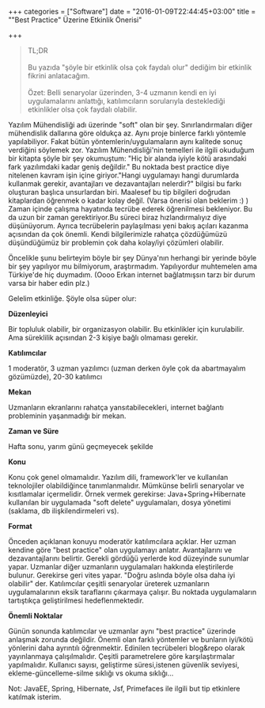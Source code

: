 +++
categories = ["Software"]
date = "2016-01-09T22:44:45+03:00"
title = "\"Best Practice\" Üzerine Etkinlik Önerisi"

+++

>TL;DR
<br></br>
Bu yazıda "şöyle bir etkinlik olsa çok faydalı olur" dediğim bir etkinlik fikrini anlatacağım.
<br></br>
Özet: Belli senaryolar üzerinden, 3-4 uzmanın kendi en iyi uygulamalarını anlattığı, katılımcıların sorularıyla desteklediği etkinlikler olsa çok faydalı olabilir.

<!--more-->


Yazılım Mühendisliği adı üzerinde "soft" olan bir şey. Sınırlandırmaları diğer mühendislik dallarına göre oldukça az. Aynı proje binlerce farklı yöntemle yapılabiliyor. Fakat bütün yöntemlerin/uygulamaların aynı kalitede sonuç verdiğini söylemek zor.  Yazılım Mühendisliği'nin temelleri ile ilgili okuduğum bir kitapta şöyle bir şey okumuştum: "Hiç bir  alanda iyiyle kötü arasındaki fark yazılımdaki kadar geniş değildir." Bu noktada best practice diye nitelenen kavram işin içine giriyor."Hangi uygulamayı hangi durumlarda kullanmak gerekir, avantajları ve dezavantajları nelerdir?" bilgisi bu farkı oluşturan başlıca unsurlardan biri. Maalesef bu tip bilgileri doğrudan kitaplardan öğrenmek o kadar kolay değil. (Varsa önerisi olan beklerim :) ) Zaman içinde çalışma hayatında tecrübe ederek öğrenilmesi bekleniyor. Bu da uzun bir zaman gerektiriyor.Bu süreci biraz hızlandırmalıyız diye düşünüyorum. Ayrıca tecrübelerin paylaşılması yeni bakış açıları kazanma açısından da çok önemli. Kendi bilgilerimizle rahatça çözdüğümüzü düşündüğümüz bir problemin çok daha kolay/iyi çözümleri olabilir.

Öncelikle şunu belirteyim böyle bir şey Dünya'nın herhangi bir yerinde böyle bir şey yapılıyor mu bilmiyorum, araştırmadım. Yapılıyordur muhtemelen ama Türkiye'de hiç duymadım. (Oooo Erkan internet bağlatmışsın tarzı bir durum varsa bir haber edin plz.)

Gelelim etkinliğe. Şöyle olsa süper olur:

**Düzenleyici**

Bir topluluk olabilir, bir organizasyon olabilir. Bu etkinlikler için kurulabilir. Ama süreklilik açısından 2-3 kişiye bağlı olmaması gerekir.

**Katılımcılar**

1 moderatör, 3 uzman yazılımcı (uzman derken öyle çok da abartmayalım gözümüzde),  20-30 katılımcı

**Mekan**

Uzmanların ekranlarını rahatça yansıtabilecekleri, internet bağlantı probleminin yaşanmadığı bir mekan.

**Zaman ve Süre**

Hafta sonu, yarım günü geçmeyecek şekilde

**Konu**

Konu çok genel olmamalıdır. Yazılım dili, framework'ler ve kullanılan teknolojiler olabildiğince tanımlanmalıdır. Mümkünse belirli senaryolar ve kısıtlamalar içermelidir.
Örnek vermek gerekirse: Java+Spring+Hibernate kullanılan bir uygulamada "soft delete" uygulamaları, dosya yönetimi (saklama, db ilişkilendirmeleri vs).

**Format** 

Önceden açıklanan konuyu moderatör katılımcılara açıklar.
Her uzman kendine göre "best practice" olan uygulamayı anlatır. Avantajlarını ve dezavantajlarını belirtir. Gerekli gördüğü yerlerde kod düzeyinde sunumlar yapar.
Uzmanlar diğer uzmanların uygulamaları hakkında eleştirilerde bulunur. Gerekirse geri vites yapar. "Doğru aslında böyle olsa daha iyi olabilir" der.
Katılımcılar çeşitli senaryolar üreterek uzmanların uygulamalarının eksik taraflarını çıkarmaya çalışır. Bu noktada uygulamaların tartıştıkça geliştirilmesi hedeflenmektedir.

**Önemli Noktalar**

Günün sonunda katılımcılar ve uzmanlar aynı "best practice" üzerinde anlaşmak zorunda değildir. Önemli olan farklı yöntemler ve bunların iyi/kötü yönlerini daha ayrıntılı öğrenmektir.
Edinilen tecrübeleri blog&repo olarak yayınlanmaya çalışılmalıdır.
Çeşitli parametrelere göre karşılaştırmalar yapılmalıdır. Kullanıcı sayısı, geliştirme süresi,istenen güvenlik seviyesi, ekleme-güncelleme-silme sıklığı vs okuma sıklığı...


Not: JavaEE, Spring, Hibernate, Jsf, Primefaces ile ilgili but tip etkinlere katılmak isterim. 

